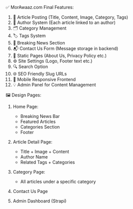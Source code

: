 ✅ MorAwaaz.com Final Features:

1. 📰 Article Posting (Title, Content, Image, Category, Tags)
2. 👤 Author System (Each article linked to an author)
3. 🗂️ Category Management
4. 🏷️ Tags System
5. 📢 Breaking News Section
6. 📬 Contact Us Form (Message storage in backend)
7. 📄 Static Pages (About Us, Privacy Policy etc.)
8. ⚙️ Site Settings (Logo, Footer text etc.)
9. 🔍 Search Option
10. 🌐 SEO Friendly Slug URLs
11. 📱 Mobile Responsive Frontend
12. 💡 Admin Panel for Content Management


🖼️ Design Pages:

1. Home Page:
   - Breaking News Bar
   - Featured Articles
   - Categories Section
   - Footer

2. Article Detail Page:
   - Title + Image + Content
   - Author Name
   - Related Tags + Categories

3. Category Page:
   - All articles under a specific category

4. Contact Us Page

5. Admin Dashboard (Strapi)

